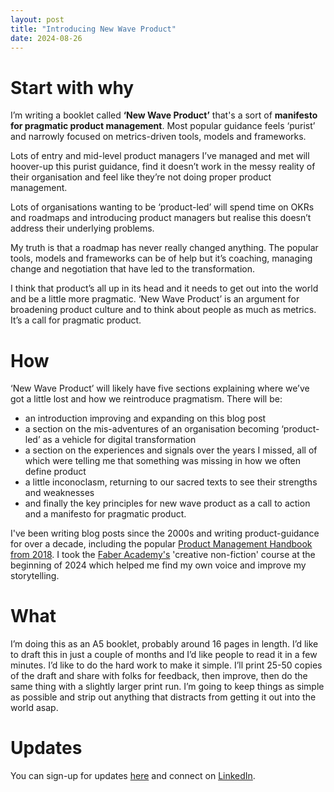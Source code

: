 ```yaml
---
layout: post
title: "Introducing New Wave Product"
date: 2024-08-26
---
```


# Start with why

I’m writing a booklet called **‘New Wave Product’** that's a sort of **manifesto for pragmatic product management**. Most popular guidance feels ‘purist’ and narrowly focused on metrics-driven tools, models and frameworks. 

Lots of entry and mid-level product managers I’ve managed and met will hoover-up this purist guidance, find it doesn’t work in the messy reality of their organisation and feel like they’re not doing proper product management. 

Lots of organisations wanting to be ‘product-led’ will spend time on OKRs and roadmaps and introducing product managers but realise this doesn’t address their underlying problems.

My truth is that a roadmap has never really changed anything. The popular tools, models and frameworks can be of help but it’s coaching, managing change and negotiation that have led to the transformation. 

I think that product’s all up in its head and it needs to get out into the world and be a little more pragmatic. ‘New Wave Product’ is an argument for broadening product culture and to think about people as much as metrics. It’s a call for pragmatic product.

# How

‘New Wave Product’ will likely have five sections explaining where we’ve got a little lost and how we reintroduce pragmatism. There will be:

- an introduction improving and expanding on this blog post
- a section on the mis-adventures of an organisation becoming ‘product-led’ as a vehicle for digital transformation
- a section on the experiences and signals over the years I missed, all of which were telling me that something was missing in how we often define product
- a little inconoclasm, returning to our sacred texts to see their strengths and weaknesses
- and finally the key principles for new wave product as a call to action and a manifesto for pragmatic product.

I've been writing blog posts since the 2000s and writing product-guidance for over a decade, including the popular [Product Management Handbook from 2018](https://scottcolfer.com/product-management-handbook/). I took the [Faber Academy's](https://faberacademy.com/) 'creative non-fiction' course at the beginning of 2024 which helped me find my own voice and improve my storytelling.

# What

I’m doing this as an A5 booklet, probably around 16 pages in length. I’d like to draft this in just a couple of months and I’d like people to read it in a few minutes. I’d like to do the hard work to make it simple. I’ll print 25-50 copies of the draft and share with folks for feedback, then improve, then do the same thing with a slightly larger print run. I’m going to keep things as simple as possible and strip out anything that distracts from getting it out into the world asap.

# Updates

You can sign-up for updates [here](https://scottcolfer.substack.com/subscribe)
and connect on [LinkedIn](https://www.linkedin.com/in/scottcolfer/).
